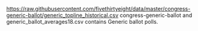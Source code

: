 https://raw.githubusercontent.com/fivethirtyeight/data/master/congress-generic-ballot/generic_topline_historical.csv
congress-generic-ballot and generic_ballot_averages18.csv contains Generic ballot polls.
